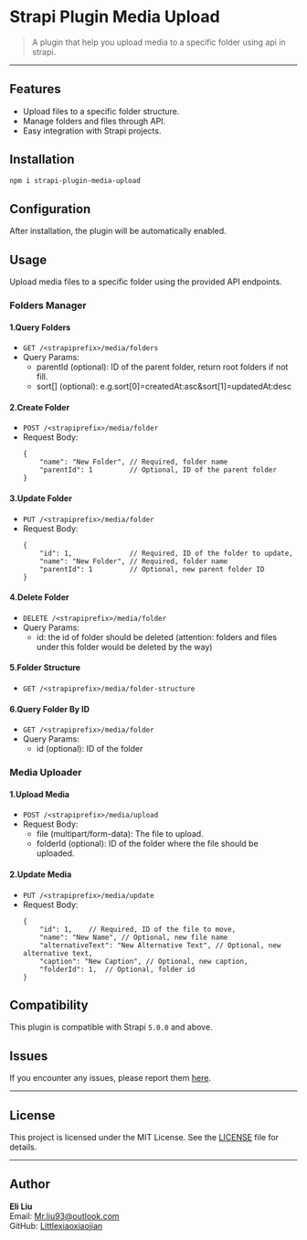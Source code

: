 # Strapi Plugin Media Upload

> A plugin that help you upload media to a specific folder using api in strapi.

---

## Features

- Upload files to a specific folder structure.
- Manage folders and files through API.
- Easy integration with Strapi projects.

## Installation
```bash
npm i strapi-plugin-media-upload
```

## Configuration
After installation, the plugin will be automatically enabled.

## Usage

Upload media files to a specific folder using the provided API endpoints.

### Folders Manager
#### 1.Query Folders
- `GET /<strapiprefix>/media/folders`
- Query Params: 
  - parentId (optional): ID of the parent folder, return root folders if not fill.
  - sort[] (optional): e.g.sort[0]=createdAt:asc&sort[1]=updatedAt:desc

#### 2.Create Folder
- `POST /<strapiprefix>/media/folder`
- Request Body: 
    ```
    {
        "name": "New Folder", // Required, folder name
        "parentId": 1         // Optional, ID of the parent folder
    }
    ```

#### 3.Update Folder
- `PUT /<strapiprefix>/media/folder`
- Request Body: 
    ```
    {
        "id": 1,              // Required, ID of the folder to update,
        "name": "New Folder", // Required, folder name
        "parentId": 1         // Optional, new parent folder ID
    }
    ```

#### 4.Delete Folder
- `DELETE /<strapiprefix>/media/folder`
- Query Params: 
  - id: the id of folder should be deleted (attention: folders and files under this folder would be deleted by the way)

#### 5.Folder Structure
- `GET /<strapiprefix>/media/folder-structure`

#### 6.Query Folder By ID
- `GET /<strapiprefix>/media/folder`
- Query Params: 
  - id (optional): ID of the folder

### Media Uploader
#### 1.Upload Media
- `POST /<strapiprefix>/media/upload`
- Request Body:
  - file (multipart/form-data): The file to upload.
  - folderId (optional): ID of the folder where the file should be uploaded.

#### 2.Update Media
- `PUT /<strapiprefix>/media/update`
- Request Body: 
    ```
    {
        "id": 1,    // Required, ID of the file to move,
        "name": "New Name", // Optional, new file name
        "alternativeText": "New Alternative Text", // Optional, new alternative text,
        "caption": "New Caption", // Optional, new caption,
        "folderId": 1,  // Optional, folder id
    }
    ```

## Compatibility

This plugin is compatible with Strapi `5.0.0` and above.

## Issues

If you encounter any issues, please report them [here](https://woa.com/intl/intl_cgi/strapi-plugin-media-upload/issues).

---

## License

This project is licensed under the MIT License. See the [LICENSE](./LICENSE) file for details.

---

## Author

**Eli Liu**  
Email: [Mr.liu93@outlook.com](mailto:Mr.liu93@outlook.com)  
GitHub: [Littlexiaoxiaojian](https://github.com/Littlexiaoxiaojian)
